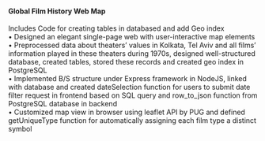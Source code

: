 #### Global Film History Web Map  
Includes Code for creating tables in databased and add Geo index  
• Designed an elegant single-page web with user-interactive map elements  
    • Preprocessed data about theaters’ values in Kolkata, Tel Aviv and all films’ information played in these theaters during 1970s, designed well-structured database, created tables, stored these records and created geo index in PostgreSQL  
    • Implemented B/S structure under Express framework in NodeJS, linked with database and created dateSelection function for users to submit date filter request in frontend based on SQL query and row_to_json function from PostgreSQL database in backend  
    • Customized map view in browser using leaflet API by PUG and defined getUniqueType function for automatically assigning each film type a distinct symbol 

